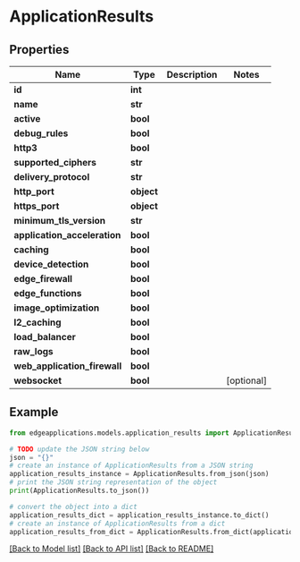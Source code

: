# ApplicationResults


## Properties

Name | Type | Description | Notes
------------ | ------------- | ------------- | -------------
**id** | **int** |  | 
**name** | **str** |  | 
**active** | **bool** |  | 
**debug_rules** | **bool** |  | 
**http3** | **bool** |  | 
**supported_ciphers** | **str** |  | 
**delivery_protocol** | **str** |  | 
**http_port** | **object** |  | 
**https_port** | **object** |  | 
**minimum_tls_version** | **str** |  | 
**application_acceleration** | **bool** |  | 
**caching** | **bool** |  | 
**device_detection** | **bool** |  | 
**edge_firewall** | **bool** |  | 
**edge_functions** | **bool** |  | 
**image_optimization** | **bool** |  | 
**l2_caching** | **bool** |  | 
**load_balancer** | **bool** |  | 
**raw_logs** | **bool** |  | 
**web_application_firewall** | **bool** |  | 
**websocket** | **bool** |  | [optional] 

## Example

```python
from edgeapplications.models.application_results import ApplicationResults

# TODO update the JSON string below
json = "{}"
# create an instance of ApplicationResults from a JSON string
application_results_instance = ApplicationResults.from_json(json)
# print the JSON string representation of the object
print(ApplicationResults.to_json())

# convert the object into a dict
application_results_dict = application_results_instance.to_dict()
# create an instance of ApplicationResults from a dict
application_results_from_dict = ApplicationResults.from_dict(application_results_dict)
```
[[Back to Model list]](../README.md#documentation-for-models) [[Back to API list]](../README.md#documentation-for-api-endpoints) [[Back to README]](../README.md)


